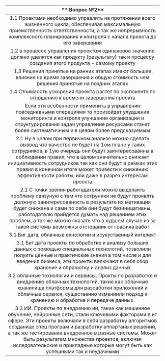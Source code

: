 |** Вопрос №2** |
| :-: |
|1.1 Проектами необходимо управлять на протяжении всего жизненного цикла, обеспечивая максимальную приемственность ответственности, а так же непрерывность комплексного планирования и контроля с начала проекта до его завершения|
|1.2 в процессе управления проектом одинаковое значение должно уделятся как продукту (результату) так и процессу создания этого продукта  - самому проекту|
|1.3 Решения принятые на ранних этапах имеют большее влияние на время завершения и общую стоимость чем решения принятые на поздних этапах|
|1.4 Стоимаость ускорения проекта растет по экспоненте по отношению к времени завершения проекта|
|Если эти особенности применить в управлении повседневными операциями то произойдет улудшение мониторинга и контроля улучшение организации и структурирования задач управление ресурсами станет более систематичным и в целом более предсказуемым|
|2.1 Ну в целом при первичном анализе можно сделать выввод что качество не будет на 1ом плане у таких сотрудников, в 1ую очередь они будут заинтересованны в соблюдении правил, что в целом значительно снижает инициативность сотрудников так как они будут в рамках этих правил в конечном итоге может привести к снижению эффективности работы, или даже в разрез интересам проекта|
|2.1 С точки зрения работадателя можно выделаить проблему связуную с тем что сотруники не будут проявлть должную заинтересованость в результате их мативация будет снижена и сами по себе они будут безиницативны, работодателю прийдется думать над решением этих проблем, а так же можно сказать что в худшем случае из за такой системы возможны отстования от графика работ|
|3.1 Биг дата, облачные ехнологии и исукуственный интелект|
|3.1 Биг дата проекты по обработке и анализу больших данных с помощью специальных технологий, позволили полуить ценные и практичские знания в том числе и для введения бизнеса, эти проекты велючают в себя сбор хранение и обраюотку и анализ данных|
|3.2 облачные технологии и сервисы. Прокты по разработке и внедрению облачных технологий, такие как облачные хранилища платформы для разработки приложений и облачные сервися, существенно измениили подход к хранению и обработке и передаче данных.|
|3.3 ИИ. Проекты по внедрению ии, такие как машинное обучение, нейронные сети, стали ключевыми факторами в ит сфере. Эти проекты велючали в себя  разработку алгоритмов созданице спец програм и разработку аппартаных решений, а так же тестирование внедренное в разные системы. Может быть результатам множества проектов, включая иследовательские и прикладные которые могут быть как успешными так и неудачными|

